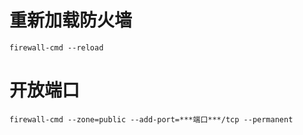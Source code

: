 # 重新加载防火墙


```shell
firewall-cmd --reload
```



# 开放端口

```shell
firewall-cmd --zone=public --add-port=***端口***/tcp --permanent
```